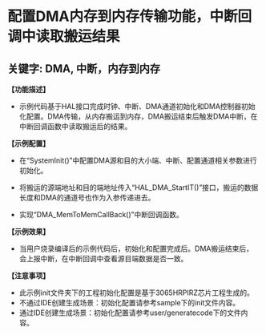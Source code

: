 # 配置DMA内存到内存传输功能，中断回调中读取搬运结果
## 关键字: DMA, 中断，内存到内存

**【功能描述】**
+ 示例代码基于HAL接口完成时钟、中断、DMA通道初始化和DMA控制器初始化配置。DMA传输，从内存搬运到内存，DMA搬运结束后触发DMA中断，在中断回调函数中读取搬运后的结果。

**【示例配置】**
+ 在“SystemInit()”中配置DMA源和目的大小端、中断、配置通道相关参数进行初始化。

+ 将搬运的源端地址和目的端地址传入“HAL_DMA_StartIT()”接口，搬运的数据长度和DMA的通道号也作为入参传递进去。

+ 实现“DMA_MemToMemCallBack()”中断回调函数。

**【示例效果】**
+ 当用户烧录编译后的示例代码后，初始化和配置完成后。DMA搬运结束后，会上报中断，在中断回调中查看源目端数据是否一致。

**【注意事项】**
+ 此示例init文件夹下的工程初始化配置是基于3065HRPIRZ芯片工程生成的。
+ 不通过IDE创建生成场景：初始化配置请参考sample下的init文件内容。
+ 通过IDE创建生成场景：初始化配置请参考user/generatecode下的文件内容。